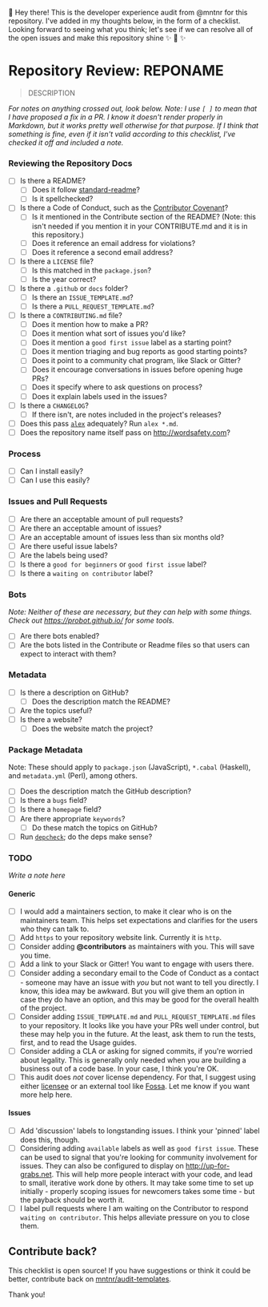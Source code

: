 :wave: Hey there! This is the developer experience audit from @mntnr for this repository. I've added in my thoughts below, in the form of a checklist. Looking forward to seeing what you think; let's see if we can resolve all of the open issues and make this repository shine ✨ 💖 ✨ 

# Repository Review: REPONAME

> DESCRIPTION

_For notes on anything crossed out, look below. Note: I use `[ ]` to mean that I have proposed a fix in a PR. I know it doesn't render properly in Markdown, but it works pretty well otherwise for that purpose. If I think that something is fine, even if it isn't valid according to this checklist, I've checked it off and included a note._

### Reviewing the Repository Docs

- [ ] Is there a README?
  - [ ] Does it follow [standard-readme](https://github.com/RichardLitt/standard-readme)?
  - [ ] Is it spellchecked?
- [ ] Is there a Code of Conduct, such as the [Contributor Covenant](https://github.com/simonv3/covgen)?
  - [ ] Is it mentioned in the Contribute section of the README? (Note: this isn't needed if you mention it in your CONTRIBUTE.md and it is in this repository.)
  - [ ] Does it reference an email address for violations?
  - [ ] Does it reference a second email address?
- [ ] Is there a `LICENSE` file?
  - [ ] Is this matched in the `package.json`?
  - [ ] Is the year correct?
- [ ] Is there a `.github` or `docs` folder?
  - [ ] Is there an `ISSUE_TEMPLATE.md`?
  - [ ] Is there a `PULL_REQUEST_TEMPLATE.md`?
- [ ] Is there a `CONTRIBUTING.md` file?
  - [ ] Does it mention how to make a PR?
  - [ ] Does it mention what sort of issues you'd like?
  - [ ] Does it mention a `good first issue` label as a starting point?
  - [ ] Does it mention triaging and bug reports as good starting points?
  - [ ] Does it point to a community chat program, like Slack or Gitter?
  - [ ] Does it encourage conversations in issues before opening huge PRs?
  - [ ] Does it specify where to ask questions on process?
  - [ ] Does it explain labels used in the issues?
- [ ] Is there a `CHANGELOG`?
  - [ ] If there isn't, are notes included in the project's releases?
- [ ] Does this pass [`alex`](https://github.com/wooorm/alex) adequately? Run `alex *.md`.
- [ ] Does the repository name itself pass on http://wordsafety.com?

### Process
- [ ] Can I install easily?
- [ ] Can I use this easily?

### Issues and Pull Requests
- [ ] Are there an acceptable amount of pull requests?
- [ ] Are there an acceptable amount of issues?
- [ ] Are an acceptable amount of issues less than six months old?
- [ ] Are there useful issue labels?
- [ ] Are the labels being used?
- [ ] Is there a `good for beginners` or `good first issue` label?
- [ ] Is there a `waiting on contributor` label?

### Bots

_Note: Neither of these are necessary, but they can help with some things. Check out https://probot.github.io/ for some tools._

- [ ] Are there bots enabled?
- [ ] Are the bots listed in the Contribute or Readme files so that users can expect to interact with them?

### Metadata
- [ ] Is there a description on GitHub?
  - [ ] Does the description match the README?
- [ ] Are the topics useful?
- [ ] Is there a website?
  - [ ] Does the website match the project?

### Package Metadata

Note: These should apply to `package.json` (JavaScript), `*.cabal` (Haskell), and `metadata.yml` (Perl), among others.

- [ ] Does the description match the GitHub description?
- [ ] Is there a `bugs` field?
- [ ] Is there a `homepage` field?
- [ ] Are there appropriate `keywords`?
  - [ ] Do these match the topics on GitHub?
- [ ] Run [`depcheck`](https://www.npmjs.com/package/depcheck); do the deps make sense?

### TODO

_Write a note here_

#### Generic
- [ ] I would add a maintainers section, to make it clear who is on the maintainers team. This helps set expectations and clarifies for the users who they can talk to.
- [ ] Add `https` to your repository website link. Currently it is `http`.
- [ ] Consider adding __@contributors__ as maintainers with you. This will save you time.
- [ ] Add a link to your Slack or Gitter! You want to engage with users there.
- [ ] Consider adding a secondary email to the Code of Conduct as a contact - someone may have an issue with _you_ but not want to tell you directly. I know, this idea may be awkward. But you will give them an option in case they do have an option, and this may be good for the overall health of the project.
- [ ] Consider adding `ISSUE_TEMPLATE.md` and `PULL_REQUEST_TEMPLATE.md` files to your repository. It looks like you have your PRs well under control, but these may help you in the future. At the least, ask them to run the tests, first, and to read the Usage guides.
- [ ] Consider adding a CLA or asking for signed commits, if you're worried about legality. This is generally only needed when you are building a business out of a code base. In your case, I think you're OK.
- [ ] This audit does _not_ cover license dependency. For that, I suggest using either [licensee](https://github.com/jslicense/licensee.js) or an external tool like [Fossa](https://fossa.io/). Let me know if you want more help here.

#### Issues
- [ ] Add 'discussion' labels to longstanding issues. I think your 'pinned' label does this, though.
- [ ] Considering adding `available` labels as well as `good first issue`. These can be used to signal that you're looking for community involvement for issues. They can also be configured to display on http://up-for-grabs.net. This will help more people interact with your code, and lead to small, iterative work done by others. It may take some time to set up initially - properly scoping issues for newcomers takes some time - but the payback should be worth it.
- [ ] I label pull requests where I am waiting on the Contributor to respond `waiting on contributor`. This helps alleviate pressure on you to close them.

## Contribute back?

This checklist is open source! If you have suggestions or think it could be better, contribute back on [mntnr/audit-templates](https://github.com/mntnr/audit-templates).

Thank you!
